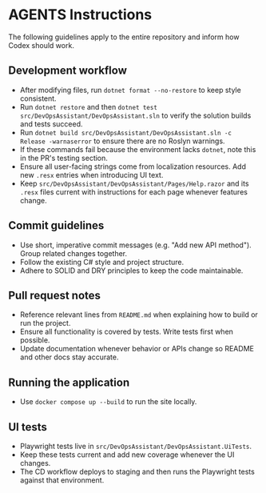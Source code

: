 # AGENTS Instructions

The following guidelines apply to the entire repository and inform how Codex should work.

## Development workflow

- After modifying files, run `dotnet format --no-restore` to keep style consistent.
- Run `dotnet restore` and then `dotnet test src/DevOpsAssistant/DevOpsAssistant.sln` to verify the solution builds and tests succeed.
- Run `dotnet build src/DevOpsAssistant/DevOpsAssistant.sln -c Release -warnaserror` to ensure there are no Roslyn warnings.
- If these commands fail because the environment lacks `dotnet`, note this in the PR's testing section.
- Ensure all user-facing strings come from localization resources. Add new `.resx` entries when introducing UI text.
- Keep `src/DevOpsAssistant/DevOpsAssistant/Pages/Help.razor` and its `.resx` files current with instructions for each page whenever features change.

## Commit guidelines

- Use short, imperative commit messages (e.g. "Add new API method"). Group related changes together.
- Follow the existing C# style and project structure.
- Adhere to SOLID and DRY principles to keep the code maintainable.

## Pull request notes

- Reference relevant lines from `README.md` when explaining how to build or run the project.
- Ensure all functionality is covered by tests. Write tests first when possible.
- Update documentation whenever behavior or APIs change so README and other docs stay accurate.

## Running the application

- Use `docker compose up --build` to run the site locally.

## UI tests

- Playwright tests live in `src/DevOpsAssistant/DevOpsAssistant.UiTests`.
- Keep these tests current and add new coverage whenever the UI changes.
- The CD workflow deploys to staging and then runs the Playwright tests against
  that environment.

